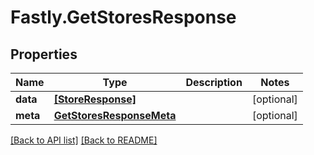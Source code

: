 # Fastly.GetStoresResponse

## Properties

Name | Type | Description | Notes
------------ | ------------- | ------------- | -------------
**data** | [**[StoreResponse]**](StoreResponse.md) |  | [optional] 
**meta** | [**GetStoresResponseMeta**](GetStoresResponseMeta.md) |  | [optional] 


[[Back to API list]](../../README.md#endpoints) [[Back to README]](../../README.md)
